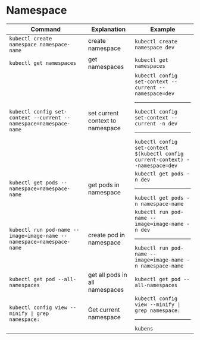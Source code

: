 # Namespace

Command | Explanation | Example |
---------|----------|----------|
`kubectl create namespace namespace-name` | create namespace | `kubectl create namespace dev` |
`kubectl get namespaces` | get namespaces | `kubectl get namespaces` |
`kubectl config set-context --current --namespace=namespace-name` | set current context to namespace | `kubectl config set-context --current --namespace=dev`  <br/> <hr> `kubectl config set-context --current -n dev` <br/> <hr> `kubectl config set-context $(kubectl config current-context) --namespace=dev` |
`kubectl get pods --namespace=namespace-name` | get pods in namespace | `kubectl get pods -n dev` <br/> <hr> `kubectl get pods -n namespace-name` |
`kubectl run pod-name --image=image-name --namespace=namespace-name` | create pod in namespace | `kubectl run pod-name --image=image-name -n dev` <br/> <hr> `kubectl run pod-name --image=image-name -n namespace-name` |
`kubectl get pod --all-namespaces` | get all pods in all namespaces | `kubectl get pod --all-namespaces` |
`kubectl config view --minify \| grep namespace:` | Get current namespace | `kubectl config view --minify \| grep namespace:` <br/> <hr> `kubens` |
